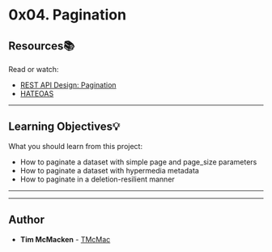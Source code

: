 # 0x04. Pagination

## Resources:books:
Read or watch:
* [REST API Design: Pagination](https://intranet.hbtn.io/rltoken/TjO9hjRkzAR2F2jNcUX7fQ)
* [HATEOAS](https://intranet.hbtn.io/rltoken/7wmXMksUnZokxW_oHlLxrA)

---
## Learning Objectives:bulb:
What you should learn from this project:


* How to paginate a dataset with simple page and page_size parameters
* How to paginate a dataset with hypermedia metadata
* How to paginate in a deletion-resilient manner         

---
---

## Author
* **Tim McMacken** - [TMcMac](https://github.com/TMcMac)